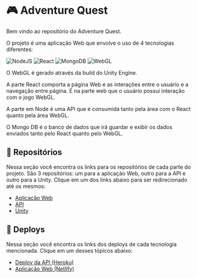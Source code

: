 # 🎮 Adventure Quest

Bem vindo ao repositório do Adventure Quest.

O projeto é uma aplicação Web que envolve o uso de 4 tecnologias diferentes:

![NodeJS](https://img.shields.io/badge/node.js-6DA55F?style=for-the-badge&logo=node.js&logoColor=white)
![React](https://img.shields.io/badge/react-%2320232a.svg?style=for-the-badge&logo=react&logoColor=%2361DAFB)
![MongoDB](https://img.shields.io/badge/MongoDB-%234ea94b.svg?style=for-the-badge&logo=mongodb&logoColor=white)
![WebGL](https://a11ybadges.com/badge?logo=webgl)

O WebGL é gerado através da build do Unity Engine.

A parte React comporta a página Web e as interações entre o usuário e a navegação entre página. É na parte web que o usuário possui interação com o jogo WebGL.

A parte em Node é uma API que é consumida tanto pela área com o React quanto pela área WebGL.

O Mongo DB é o banco de dados que irá guardar e exibir  os dados enviados tanto pelo React quanto pelo WebGL.

##  💾 Repositórios 

Nessa seção você encontra os links para os repositórios de cada parte do projeto. São 3 repositórios:  um para a aplicação Web, outro para a API e outro para a Unity. Clique em um dos links abaixo para ser redirecionado até os mesmos:

- <a href = "https://github.com/DanielaDoliveira/webpart"> Aplicação Web</a>
- <a href = "https://github.com/DanielaDoliveira/pis"> API </a>
- <a href = "">Unity</a>

## 🚀 Deploys  

Nessa seção você encontra os links dos deploys de cada tecnologia mencionada. Clique em um desses tópicos abaixo:

- <a href = "https://projinyi3.herokuapp.com/">Deploy da API (Heroku)</a>
- <a href = "https://adventurequest.netlify.app"> Aplicação Web (Netlify)</a>


